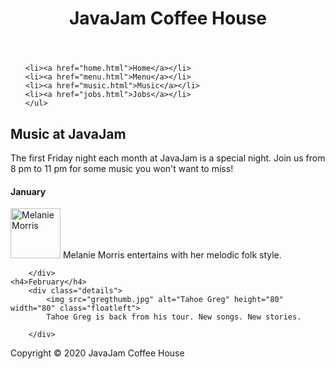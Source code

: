 <!DOCTYPE html>

<html lang="en">
<head>
	<title>JavaJam Coffee House</title>
	<meta charset="utf-8">
	<link rel="stylesheet" href="javajam.css">
</head>
<body>
<div id="wrapper">
<header>
	<h1>JavaJam Coffee House</h1>
</header>
<nav>
	<ul>
	
	<li><a href="home.html">Home</a></li>
	<li><a href="menu.html">Menu</a></li>
	<li><a href="music.html">Music</a></li>
	<li><a href="jobs.html">Jobs</a></li>
	</ul>
</nav>
<main>
	<div id="heroguitar"></div>
	<h2>Music at JavaJam</h2>
	<p>The first Friday night each month at JavaJam is a special night. Join us from 8 pm to 11 pm for some music you won&#39;t want to miss!</p>
	<h4>January</h4>
		<div class="details">
			<img src="melaniethumb.jpg" alt="Melanie Morris" height="80" width="80" class="floatleft">
			Melanie Morris entertains with her melodic folk style.
			
		</div>
	<h4>February</h4>
		<div class="details">
			<img src="gregthumb.jpg" alt="Tahoe Greg" height="80" width="80" class="floatleft">
			Tahoe Greg is back from his tour. New songs. New stories.
		
		</div>
</main>
	<footer>Copyright &copy; 2020 JavaJam Coffee House<br>
	<i><a href="#"></a></i>
	</footer>
</div>
</body>
</html>
